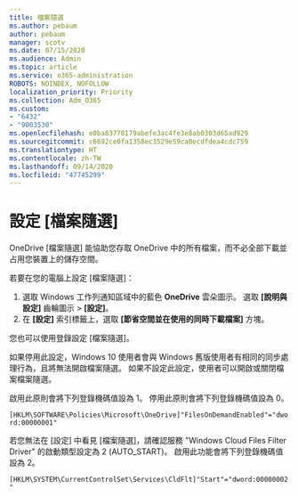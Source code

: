 ```yaml
---
title: 檔案隨選
ms.author: pebaum
author: pebaum
manager: scotv
ms.date: 07/15/2020
ms.audience: Admin
ms.topic: article
ms.service: o365-administration
ROBOTS: NOINDEX, NOFOLLOW
localization_priority: Priority
ms.collection: Adm_O365
ms.custom:
- "6432"
- "9003530"
ms.openlocfilehash: e0ba83778179abefe3ac4fe3e8ab0303d65ad929
ms.sourcegitcommit: c6692ce0fa1358ec3529e59ca0ecdfdea4cdc759
ms.translationtype: HT
ms.contentlocale: zh-TW
ms.lasthandoff: 09/14/2020
ms.locfileid: "47745299"
---
```

# <a name="configure-files-on-demand"></a>設定 [檔案隨選]

OneDrive [檔案隨選] 能協助您存取 OneDrive 中的所有檔案，而不必全部下載並占用您裝置上的儲存空間。

若要在您的電腦上設定 [檔案隨選]：

1. 選取 Windows 工作列通知區域中的藍色 **OneDrive** 雲朵圖示。 選取 **[說明與設定]** 齒輪圖示 > **[設定]**。
2. 在 **[設定]** 索引標籤上，選取 **[節省空間並在使用的同時下載檔案]** 方塊。  

您也可以使用登錄設定 [檔案隨選]。

如果停用此設定，Windows 10 使用者會與 Windows 舊版使用者有相同的同步處理行為，且將無法開啟檔案隨選。 如果不設定此設定，使用者可以開啟或關閉檔案檔案隨選。

啟用此原則會將下列登錄機碼值設為 1。 停用此原則會將下列登錄機碼值設為 0。

`[HKLM\SOFTWARE\Policies\Microsoft\OneDrive]"FilesOnDemandEnabled"="dword:00000001"`

若您無法在 [設定] 中看見 [檔案隨選]，請確認服務 "Windows Cloud Files Filter Driver" 的啟動類型設定為 2 (AUTO_START)。 啟用此功能會將下列登錄機碼值設為 2。

`[HKLM\SYSTEM\CurrentControlSet\Services\CldFlt]"Start"="dword:00000002"`